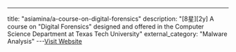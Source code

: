 ---
title: "asiamina/a-course-on-digital-forensics"
description: "[8星][2y]  A course on \"Digital Forensics\" designed and offered in the Computer Science Department at Texas Tech University"
external_category: "Malware Analysis"
---[Visit Website](https://github.com/asiamina/a-course-on-digital-forensics)

